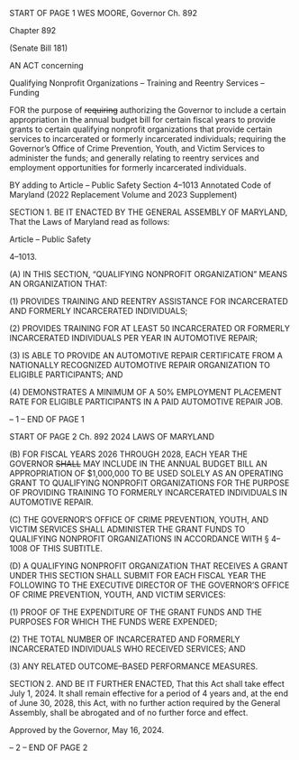 START OF PAGE 1
WES MOORE, Governor Ch. 892

Chapter 892

(Senate Bill 181)

AN ACT concerning

Qualifying Nonprofit Organizations – Training and Reentry Services – Funding

FOR the purpose of ~~requiring~~ authorizing the Governor to include a certain appropriation
in the annual budget bill for certain fiscal years to provide grants to certain
qualifying nonprofit organizations that provide certain services to incarcerated or
formerly incarcerated individuals; requiring the Governor’s Office of Crime
Prevention, Youth, and Victim Services to administer the funds; and generally
relating to reentry services and employment opportunities for formerly incarcerated
individuals.

BY adding to
Article – Public Safety
Section 4–1013
Annotated Code of Maryland
(2022 Replacement Volume and 2023 Supplement)

SECTION 1. BE IT ENACTED BY THE GENERAL ASSEMBLY OF MARYLAND,
That the Laws of Maryland read as follows:

Article – Public Safety

4–1013.

(A) IN THIS SECTION, “QUALIFYING NONPROFIT ORGANIZATION” MEANS AN
ORGANIZATION THAT:

(1) PROVIDES TRAINING AND REENTRY ASSISTANCE FOR
INCARCERATED AND FORMERLY INCARCERATED INDIVIDUALS;

(2) PROVIDES TRAINING FOR AT LEAST 50 INCARCERATED OR
FORMERLY INCARCERATED INDIVIDUALS PER YEAR IN AUTOMOTIVE REPAIR;

(3) IS ABLE TO PROVIDE AN AUTOMOTIVE REPAIR CERTIFICATE FROM
A NATIONALLY RECOGNIZED AUTOMOTIVE REPAIR ORGANIZATION TO ELIGIBLE
PARTICIPANTS; AND

(4) DEMONSTRATES A MINIMUM OF A 50% EMPLOYMENT PLACEMENT
RATE FOR ELIGIBLE PARTICIPANTS IN A PAID AUTOMOTIVE REPAIR JOB.

– 1 –
END OF PAGE 1

START OF PAGE 2
Ch. 892 2024 LAWS OF MARYLAND

(B) FOR FISCAL YEARS 2026 THROUGH 2028, EACH YEAR THE GOVERNOR
~~SHALL~~ MAY INCLUDE IN THE ANNUAL BUDGET BILL AN APPROPRIATION OF
$1,000,000 TO BE USED SOLELY AS AN OPERATING GRANT TO QUALIFYING
NONPROFIT ORGANIZATIONS FOR THE PURPOSE OF PROVIDING TRAINING TO
FORMERLY INCARCERATED INDIVIDUALS IN AUTOMOTIVE REPAIR.

(C) THE GOVERNOR’S OFFICE OF CRIME PREVENTION, YOUTH, AND
VICTIM SERVICES SHALL ADMINISTER THE GRANT FUNDS TO QUALIFYING
NONPROFIT ORGANIZATIONS IN ACCORDANCE WITH § 4–1008 OF THIS SUBTITLE.

(D) A QUALIFYING NONPROFIT ORGANIZATION THAT RECEIVES A GRANT
UNDER THIS SECTION SHALL SUBMIT FOR EACH FISCAL YEAR THE FOLLOWING TO
THE EXECUTIVE DIRECTOR OF THE GOVERNOR’S OFFICE OF CRIME PREVENTION,
YOUTH, AND VICTIM SERVICES:

(1) PROOF OF THE EXPENDITURE OF THE GRANT FUNDS AND THE
PURPOSES FOR WHICH THE FUNDS WERE EXPENDED;

(2) THE TOTAL NUMBER OF INCARCERATED AND FORMERLY
INCARCERATED INDIVIDUALS WHO RECEIVED SERVICES; AND

(3) ANY RELATED OUTCOME–BASED PERFORMANCE MEASURES.

SECTION 2. AND BE IT FURTHER ENACTED, That this Act shall take effect July
1, 2024. It shall remain effective for a period of 4 years and, at the end of June 30, 2028,
this Act, with no further action required by the General Assembly, shall be abrogated and
of no further force and effect.

Approved by the Governor, May 16, 2024.

– 2 –
END OF PAGE 2